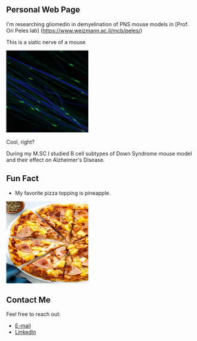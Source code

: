 ## Personal Web Page
I'm researching gliomedin in demyelination of PNS mouse models in [Prof. Ori Peles lab] (https://www.weizmann.ac.il/mcb/peles/)

This is a siatic nerve of a mouse

<img src="photo.jpg" alt="My Photo" width="220" height="220">

Cool, right?

During my M.SC I studied B cell subtypes of Down Syndrome mouse model and their effect on Alzheimer's Disease.

## Fun Fact
- My favorite pizza topping is pineapple.

<img src="pizza.jpeg" alt="My Photo" width="220" height="220">  

## Contact Me
Feel free to reach out:
- [E-mail](karin.vardy@weizmann.ac.il)
- [LinkedIn](https://www.linkedin.com/in/karin-vardy-1990b3256)



